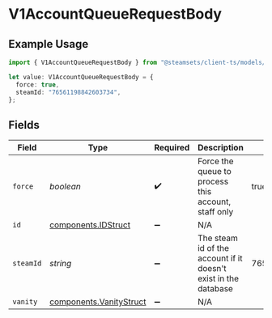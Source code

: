 # V1AccountQueueRequestBody

## Example Usage

```typescript
import { V1AccountQueueRequestBody } from "@steamsets/client-ts/models/components";

let value: V1AccountQueueRequestBody = {
  force: true,
  steamId: "76561198842603734",
};
```

## Fields

| Field                                                              | Type                                                               | Required                                                           | Description                                                        | Example                                                            |
| ------------------------------------------------------------------ | ------------------------------------------------------------------ | ------------------------------------------------------------------ | ------------------------------------------------------------------ | ------------------------------------------------------------------ |
| `force`                                                            | *boolean*                                                          | :heavy_check_mark:                                                 | Force the queue to process this account, staff only                | true                                                               |
| `id`                                                               | [components.IDStruct](../../models/components/idstruct.md)         | :heavy_minus_sign:                                                 | N/A                                                                |                                                                    |
| `steamId`                                                          | *string*                                                           | :heavy_minus_sign:                                                 | The steam id of the account if it doesn't exist in the database    | 76561198842603734                                                  |
| `vanity`                                                           | [components.VanityStruct](../../models/components/vanitystruct.md) | :heavy_minus_sign:                                                 | N/A                                                                |                                                                    |